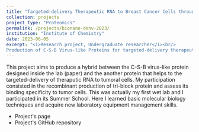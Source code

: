 ```yaml
---
title: "Targeted-delivery Therapeutic RNA to Breast Cancer Cells through C-S-B Virus-like Proteins"
collection: projects
project_type: "Proteomics"
permalink: /projects/bionano-denv-2023/ 
institution: "Institute of Chemistry"
date: 2023-06-05
excerpt: "<i>Research project, Undergraduate researcher</i><br/>
Production of C-S-B Virus-like Proteins for targeted-delivery therapeutic RNA to breast cancer cells."
---
```


This project aims to produce a hybrid between the C-S-B virus-like protein designed inside the lab (paper) and the another protein that helps to the targeted-delivery of theraputic RNA to tumoral cells. My participation consisted in the recombinant production of tri-block protein and assess its binding specificity to tumor cells. This was actually my first wet lab and I participated in its Summer School. Here I learned basic molecular biology techniques and acquire new laboratory equipment management skills.

- Project's page
- Project's GitHub repository